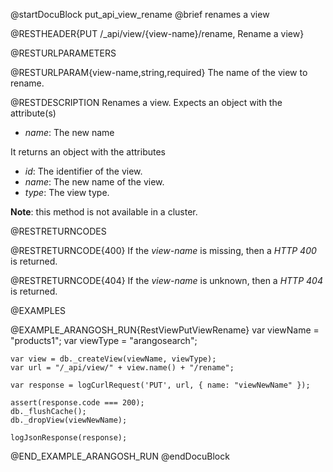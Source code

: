 @startDocuBlock put_api_view_rename
@brief renames a view

@RESTHEADER{PUT /_api/view/{view-name}/rename, Rename a view}

@RESTURLPARAMETERS

@RESTURLPARAM{view-name,string,required}
The name of the view to rename.

@RESTDESCRIPTION
Renames a view. Expects an object with the attribute(s)
- *name*: The new name

It returns an object with the attributes
- *id*: The identifier of the view.
- *name*: The new name of the view.
- *type*: The view type.

**Note**: this method is not available in a cluster.

@RESTRETURNCODES

@RESTRETURNCODE{400}
If the *view-name* is missing, then a *HTTP 400* is returned.

@RESTRETURNCODE{404}
If the *view-name* is unknown, then a *HTTP 404* is returned.

@EXAMPLES

@EXAMPLE_ARANGOSH_RUN{RestViewPutViewRename}
    var viewName = "products1";
    var viewType = "arangosearch";

    var view = db._createView(viewName, viewType);
    var url = "/_api/view/" + view.name() + "/rename";

    var response = logCurlRequest('PUT', url, { name: "viewNewName" });

    assert(response.code === 200);
    db._flushCache();
    db._dropView(viewNewName);

    logJsonResponse(response);
@END_EXAMPLE_ARANGOSH_RUN
@endDocuBlock
